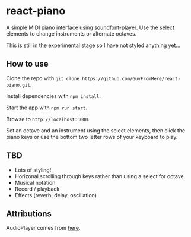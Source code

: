 # react-piano

A simple MIDI piano interface using [soundfont-player](https://github.com/danigb/soundfont-player). Use the select elements to change instruments or alternate octaves.

This is still in the experimental stage so I have not styled anything yet...

## How to use

Clone the repo with `git clone https://github.com/GuyFromHere/react-piano.git`.

Install dependencies with `npm install`.

Start the app with `npm run start`.

Browse to `http://localhost:3000`.

Set an octave and an instrument using the select elements, then click the piano keys or use the bottom two letter rows of your keyboard to play.

## TBD
* Lots of styling!
* Horizonal scrolling through keys rather than using a select for octave 
* Musical notation
* Record / playback
* Effects (reverb, delay, oscillation)

## Attributions

AudioPlayer comes from [here](https://dev.to/ganeshmani/building-a-piano-with-react-hooks-3mih).

